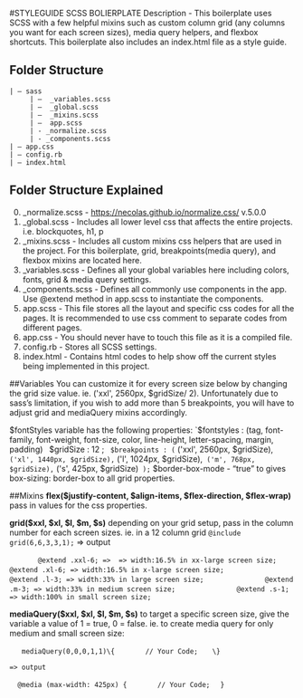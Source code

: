 #STYLEGUIDE SCSS BOLIERPLATE
Description - This boilerplate uses SCSS with a few helpful mixins such as custom column grid (any columns you want for each screen sizes), media query helpers, and flexbox shortcuts. This boilerplate also includes an index.html file as a style guide.

## Folder Structure
```
| — sass
	 | —  _variables.scss
	 | —  _global.scss
	 | —  _mixins.scss
	 | —  app.scss
	 | - _normalize.scss
	 | - _components.scss
| — app.css
| — config.rb
| — index.html
```

## Folder Structure Explained
0. \_normalize.scss - https://necolas.github.io/normalize.css/ v.5.0.0
1. \_global.scss - Includes all lower level css that affects the entire projects. i.e. blockquotes, h1, p 
2. \_mixins.scss - Includes all custom mixins css helpers that are used in the project. For this boilerplate, grid, breakpoints(media query), and flexbox mixins are located here.
3.  \_variables.scss - Defines all your global variables here including colors, fonts, grid & media query settings.
4.  \_components.scss - Defines all commonly use components in the app. Use @extend method in app.scss to instantiate the components.
5. app.scss - This file stores all the layout and specific css codes for all the pages. It is recommended to use css comment to separate codes from different pages.
6. app.css - You should never have to touch this file as it is a compiled file.
7. config.rb - Stores all SCSS settings.
8. index.html - Contains html codes to help show off the current styles being implemented in this project. 

##Variables
You can customize it for every screen size below by changing the grid size value.  ie. ('xxl', 2560px, $gridSize/ 2). Unfortunately due to sass’s limitation, if you wish to add more than 5 breakpoints, you will have to adjust grid and mediaQuery mixins accordingly.

$fontStyles variable has the following properties: 
`$fontstyles : (tag, font-family, font-weight, font-size, color, line-height, letter-spacing, margin, padding)`
`
$gridSize : 12 ; `
$breakpoints : (`
	('xxl', 2560px, $gridSize),`
	('xl', 1440px, $gridSize),`
	('l', 1024px, $gridSize),`
	('m', 768px, $gridSize),`
	('s', 425px, $gridSize)`
);`
$border-box-mode - “true” to  gives box-sizing: border-box to all grid properties.


##Mixins
**flex($justify-content, $align-items, $flex-direction, $flex-wrap)**
	pass in values for the css properties.
	
**grid($xxl, $xl, $l, $m, $s)**
	depending on your grid setup, pass in the column number for each screen sizes. ie. in a 12 column grid
	`@include grid(6,6,3,3,1);`
	=> output  
	
	
`		@extend .xxl-6; =>  => width:16.5% in xx-large screen size;`
`		`
`		@extend .xl-6; => width:16.5% in x-large screen size;`
`		`
`		@extend .l-3; => width:33% in large screen size;`
`		`
`		@extend .m-3; => width:33% in medium screen size;`
`		`
`		@extend .s-1; => width:100% in small screen size;`
		
	
		
**mediaQuery($xxl, $xl, $l, $m, $s)**
	to target a specific screen size, give the variable a value of 
	1 = true, 0 = false.
	ie. to create media query for only medium and small screen size:
	
	
`	mediaQuery(0,0,0,1,1)\{`
`		// Your Code;`
`	\}`
	
	=> output
	
`	@media (max-width: 425px) { `
`		// Your Code;`
`	}	`
